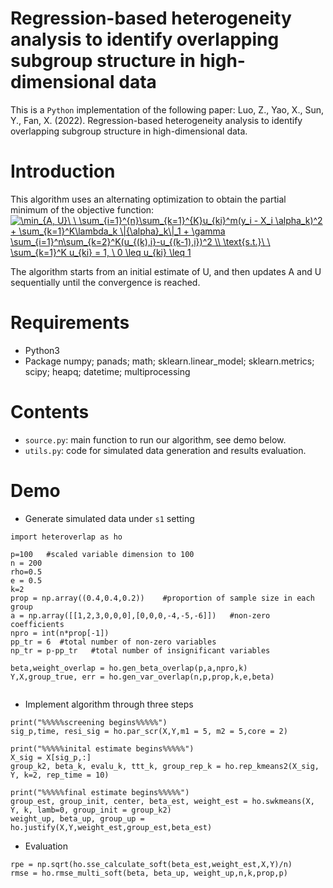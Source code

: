 # Regression-based heterogeneity analysis to identify overlapping subgroup structure in high-dimensional data
This is a `Python` implementation of the following paper:
Luo, Z., Yao, X., Sun, Y., Fan, X. (2022). Regression-based heterogeneity analysis to identify overlapping subgroup structure in high-dimensional data.

# Introduction
This algorithm uses an alternating optimization to obtain the partial minimum of the objective function:
<a href="https://www.codecogs.com/eqnedit.php?latex=\min_{A,&space;U}\&space;\&space;\sum_{i=1}^{n}\sum_{k=1}^{K}u_{ki}^m(y_i&space;-&space;X_i&space;\alpha_k)^2&space;&plus;&space;\sum_{k=1}^K\lambda_k&space;\|{\alpha}_k\|_1&space;&plus;&space;\gamma&space;\sum_{i=1}^n\sum_{k=2}^K(u_{(k),i}-u_{(k-1),i})^2&space;\\&space;\text{s.t.}\&space;\&space;\sum_{k=1}^K&space;u_{ki}&space;=&space;1,&space;\&space;0&space;\leq&space;u_{ki}&space;\leq&space;1" target="_blank"><img src="https://latex.codecogs.com/gif.latex?\min_{A,&space;U}\&space;\&space;\sum_{i=1}^{n}\sum_{k=1}^{K}u_{ki}^m(y_i&space;-&space;X_i&space;\alpha_k)^2&space;&plus;&space;\sum_{k=1}^K\lambda_k&space;\|{\alpha}_k\|_1&space;&plus;&space;\gamma&space;\sum_{i=1}^n\sum_{k=2}^K(u_{(k),i}-u_{(k-1),i})^2&space;\\&space;\text{s.t.}\&space;\&space;\sum_{k=1}^K&space;u_{ki}&space;=&space;1,&space;\&space;0&space;\leq&space;u_{ki}&space;\leq&space;1" title="\min_{A, U}\ \ \sum_{i=1}^{n}\sum_{k=1}^{K}u_{ki}^m(y_i - X_i \alpha_k)^2 + \sum_{k=1}^K\lambda_k \|{\alpha}_k\|_1 + \gamma \sum_{i=1}^n\sum_{k=2}^K(u_{(k),i}-u_{(k-1),i})^2 \\ \text{s.t.}\ \ \sum_{k=1}^K u_{ki} = 1, \ 0 \leq u_{ki} \leq 1" /></a>

The algorithm starts from an initial estimate of U, and then updates A and U sequentially until the convergence is reached.

# Requirements
* Python3
* Package numpy; panads; math; sklearn.linear_model; sklearn.metrics; scipy; heapq; datetime; multiprocessing

# Contents
* `source.py`: main function to run our algorithm, see demo below.
* `utils.py`: code for simulated data generation and results evaluation.

# Demo
* Generate simulated data under `s1` setting
```
import heteroverlap as ho

p=100   #scaled variable dimension to 100
n = 200
rho=0.5
e = 0.5
k=2
prop = np.array((0.4,0.4,0.2))    #proportion of sample size in each group
a = np.array([[1,2,3,0,0,0],[0,0,0,-4,-5,-6]])   #non-zero coefficients
npro = int(n*prop[-1])
pp_tr = 6  #total number of non-zero variables
np_tr = p-pp_tr   #total number of insignificant variables

beta,weight_overlap = ho.gen_beta_overlap(p,a,npro,k)
Y,X,group_true, err = ho.gen_var_overlap(n,p,prop,k,e,beta)


```
* Implement algorithm through three steps 
```
print("%%%%%screening begins%%%%%")
sig_p,time, resi_sig = ho.par_scr(X,Y,m1 = 5, m2 = 5,core = 2)

print("%%%%%inital estimate begins%%%%%")
X_sig = X[sig_p,:]
group_k2, beta_k, evalu_k, ttt_k, group_rep_k = ho.rep_kmeans2(X_sig, Y, k=2, rep_time = 10)

print("%%%%%final estimate begins%%%%%")
group_est, group_init, center, beta_est, weight_est = ho.swkmeans(X, Y, k, lamb=0, group_init = group_k2)
weight_up, beta_up, group_up = ho.justify(X,Y,weight_est,group_est,beta_est)
```
* Evaluation
```
rpe = np.sqrt(ho.sse_calculate_soft(beta_est,weight_est,X,Y)/n)
rmse = ho.rmse_multi_soft(beta, beta_up, weight_up,n,k,prop,p)
```

